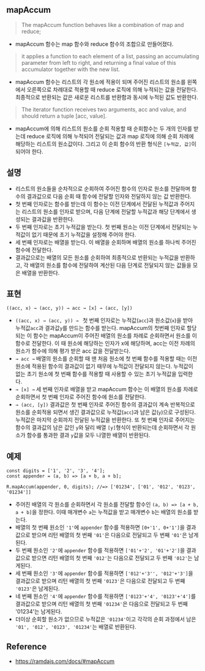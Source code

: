 ## mapAccum
> The mapAccum function behaves like a combination of map and reduce; 
- mapAccum 함수는 map 함수와 reduce 함수의 조합으로 만들어졌다.

> it applies a function to each element of a list, passing an accumulating parameter from left to right, and returning a final value of this accumulator together with the new list.
- mapAccum 함수는 리스트의 각 원소에 적용이 되며 주어진 리스트의 원소를 왼쪽에서 오른쪽으로 차례대로 적용할 때 reduce 로직에 의해 누적되는 값을 전달한다. 최종적으로 반환되는 값은 새로운 리스트를 반환함과 동시에 누적된 값도 반환한다.

> The iterator function receives two arguments, acc and value, and should return a tuple [acc, value].
- mapAccum에 의해 리스트의 원소를 순회 적용할 때 순회함수는 두 개의 인자를 받는데 reduce 로직에 의해 누적되어 전달되는 값과 map 로직에 의해 순회 차례에 해당하는 리스트의 원소값이다. 그리고 이 순회 함수의 반환 형식은 `[누적값, 값]`이 되어야 한다.

## 설명
- 리스트의 원소들을 순차적으로 순회하여 주어진 함수의 인자로 원소를 전달하며 함수의 결과값으로 다음 순회 때 함수에 전달할 인자와 전달하지 않는 값 반환한다.
- 첫 번째 인자로는 함수를 받는데 이 함수는 이전 단계에서 전달된 누적값과 주어지는 리스트의 원소를 인자로 받으며, 다음 단계에 전달할 누적값과 해당 단계에서 생성되는 결과값을 반환한다.
- 두 번째 인자로는 초기 누적값을 받는다. 첫 번째 원소는 이전 단계에서 전달되는 누적값이 없기 때문에 초기 누적값을 설정해 주어야 한다.
- 세 번째 인자로는 배열을 받는다. 이 배열을 순회하며 배열의 원소를 하나씩 주어진 함수에 전달한다.
- 결과값으로는 배열의 모든 원소를 순회하여 최종적으로 반환되는 누적값을 반환하고, 각 배열의 원소를 함수에 전달하여 계산된 다음 단계로 전달되지 않는 값들을 모은 배열을 반환한다.

## 표현
```
((acc, x) → (acc, y)) → acc → [x] → (acc, [y])
```
- `((acc, x) → (acc, y)) → ` 첫 번째 인자로는 누적값(`acc`)과 원소값(`x`)을 받아 누적값`acc`과 결과값`y`를 만드는 함수를 받는다. mapAccum의 첫번째 인자로 할당되는 이 함수는 mapAccum이 주어진 배열의 원소를 차례로 순회하면서 원소를 이 함수로 전달한다. 이 때 원소에 해당하는 인자가 x에 해당하며, acc는 이전 차례의 원소가 함수에 의해 평가 받은 acc 값을 전달받는다.
- ` → acc → ` 배열의 원소를 순회할 때 맨 처음 원소에 첫 번째 함수를 적용할 때는 이전 원소에 적용된 함수의 결과값이 없기 때무에 누적값이 전달되지 않는다. 누적값이 없는 초기 원소에 첫 번째 함수를 적용할 때 사용할 수 있는 초기 누적값을 입력한다.
- `→ [x] →` 세 번째 인자로 배열을 받고 mapAccum 함수는 이 배열의 원소를 차례로 순회하면서 첫 번째 인자로 주어진 함수에 원소를 전달한다.
- `→ (acc, [y])` 결과값은 첫 번째 인자로 주어진 함수의 결과값이 계속 반복적으로 원소를 순회적용 되면서 생긴 결과값으로 누적값(`acc`)과 남은 값(`y`)으로 구성된다. 누적값은 마지막 순회까지 전달된 누적값을 반환한다. 또 첫 번째 인자로 주어지는 함수의 결과값의 남은 값인 `y`와 달리 배열 `[y]`형식이 반환되는데 순회하면서 각 원소가 함수를 통과한 결과 `y`값을 모두 나열한 배열이 반환된다.
 
## 예제
```
const digits = ['1', '2', '3', '4'];
const appender = (a, b) => [a + b, a + b];

R.mapAccum(appender, 0, digits); //=> ['01234', ['01', '012', '0123', '01234']]
```
- 주어진 배열의 각 원소를 순회하면서 각 원소를 전달할 함수인 `(a, b) => [a + b, a + b]`을 정한다. 이때 매개변수 `a`는 누적값을 받고 매개변수 `b`는 배열의 원소를 받는다.
- 배열의 첫 번째 원소인 `'1'`에 `appender` 함수를 적용하면 `[0+'1', 0+'1']`을 결과값으로 받으며 리턴 배열의 첫 번째 `'01'`은 다음으로 전달되고 두 번째 `'01'`은 남게된다.
- 두 번째 원소인 `'2'`에 `appender` 함수를 적용하면 `['01'+'2', '01'+'2']`을 결과값으로 받으면 리턴 배열의 첫 번째 `'012'`는 다음으로 전달되고 두 번째 `'012'`는 남게된다.
- 세 번째 원소인 `'3'`에 `appender` 함수를 적용하면 `['012'+'3'', '012'+'3']`을 결과값으로 받으며 리턴 배열의 첫 번째 `'0123'`은 다음으로 전달되고 두 번째 `'0123'`은 남게된다.
- 네 번째 원소인 `'4'`에 `appender` 함수를 적용하면 `['0123'+'4', '0123'+'4']`를 결과값으로 받으며 리턴 배열의 첫 번째 `'01234'`은 다음으로 전달되고 두 번째 '01234'는 남게된다.
- 더이상 순회할 원소가 없으므로 누적값은 `'01234'`이고 각각의 순회 과정에서 남은 `'01', '012', '0123', '01234'`는 배열로 반환된다.

## Reference
- https://ramdajs.com/docs/#mapAccum
